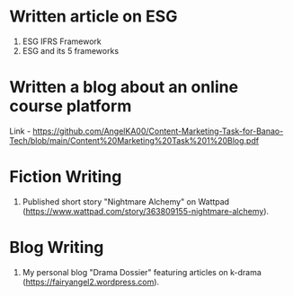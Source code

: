 # Written article on ESG
1. ESG IFRS Framework
2. ESG and its 5 frameworks

# Written a blog about an online course platform 
Link - https://github.com/AngelKA00/Content-Marketing-Task-for-Banao-Tech/blob/main/Content%20Marketing%20Task%201%20Blog.pdf

# Fiction Writing
1.	Published short story "Nightmare Alchemy" on Wattpad (https://www.wattpad.com/story/363809155-nightmare-alchemy).

# Blog Writing
1.	My personal blog "Drama Dossier" featuring articles on k-drama (https://fairyangel2.wordpress.com).
